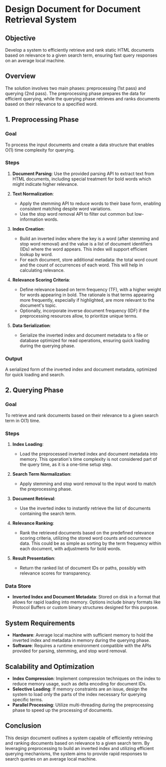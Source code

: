 # Design Document for Document Retrieval System

## Objective

Develop a system to efficiently retrieve and rank static HTML documents based on relevance to a given search term, ensuring fast query responses on an average local machine.

## Overview

The solution involves two main phases: preprocessing (1st pass) and querying (2nd pass). The preprocessing phase prepares the data for efficient querying, while the querying phase retrieves and ranks documents based on their relevance to a specified word.

## 1. Preprocessing Phase

### Goal

To process the input documents and create a data structure that enables O(1) time complexity for querying.

### Steps

1. **Document Parsing**: Use the provided parsing API to extract text from HTML documents, including special treatment for bold words which might indicate higher relevance.

2. **Text Normalization**:
   - Apply the stemming API to reduce words to their base form, enabling consistent matching despite word variations.
   - Use the stop word removal API to filter out common but low-information words.

3. **Index Creation**:
   - Build an inverted index where the key is a word (after stemming and stop word removal) and the value is a list of document identifiers (IDs) where the word appears. This index will support efficient lookup by word.
   - For each document, store additional metadata: the total word count and the count of occurrences of each word. This will help in calculating relevance.

4. **Relevance Scoring Criteria**:
   - Define relevance based on term frequency (TF), with a higher weight for words appearing in bold. The rationale is that terms appearing more frequently, especially if highlighted, are more relevant to the document's topic.
   - Optionally, incorporate inverse document frequency (IDF) if the preprocessing resources allow, to prioritize unique terms.

5. **Data Serialization**:
   - Serialize the inverted index and document metadata to a file or database optimized for read operations, ensuring quick loading during the querying phase.

### Output

A serialized form of the inverted index and document metadata, optimized for quick loading and search.

## 2. Querying Phase

### Goal

To retrieve and rank documents based on their relevance to a given search term in O(1) time.

### Steps

1. **Index Loading**:
   - Load the preprocessed inverted index and document metadata into memory. This operation's time complexity is not considered part of the query time, as it is a one-time setup step.

2. **Search Term Normalization**:
   - Apply stemming and stop word removal to the input word to match the preprocessing phase.

3. **Document Retrieval**:
   - Use the inverted index to instantly retrieve the list of documents containing the search term.

4. **Relevance Ranking**:
   - Rank the retrieved documents based on the predefined relevance scoring criteria, utilizing the stored word counts and occurrence data. This could be as simple as sorting by the term frequency within each document, with adjustments for bold words.

5. **Result Presentation**:
   - Return the ranked list of document IDs or paths, possibly with relevance scores for transparency.

### Data Store

- **Inverted Index and Document Metadata**: Stored on disk in a format that allows for rapid loading into memory. Options include binary formats like Protocol Buffers or custom binary structures designed for this purpose.

## System Requirements

- **Hardware**: Average local machine with sufficient memory to hold the inverted index and metadata in memory during the querying phase.
- **Software**: Requires a runtime environment compatible with the APIs provided for parsing, stemming, and stop word removal.

## Scalability and Optimization

- **Index Compression**: Implement compression techniques on the index to reduce memory usage, such as delta encoding for document IDs.
- **Selective Loading**: If memory constraints are an issue, design the system to load only the parts of the index necessary for querying specific terms.
- **Parallel Processing**: Utilize multi-threading during the preprocessing phase to speed up the processing of documents.

## Conclusion

This design document outlines a system capable of efficiently retrieving and ranking documents based on relevance to a given search term. By leveraging preprocessing to build an inverted index and utilizing efficient querying mechanisms, the system aims to provide rapid responses to search queries on an average local machine.
